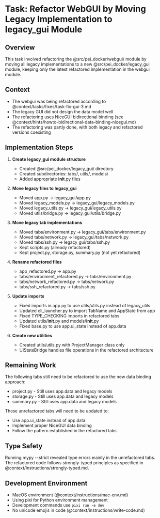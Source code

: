 # Task: Refactor WebGUI by Moving Legacy Implementation to legacy_gui Module

## Overview
This task involved refactoring the @src/pei_docker/webgui/ module by moving all legacy implementations to a new @src/pei_docker/legacy_gui module, keeping only the latest refactored implementation in the webgui module.

## Context
- The webgui was being refactored according to @context/tasks/fixes/task-fix-gui-3.md
- The legacy GUI did not design the data model well
- The refactoring uses NiceGUI bidirectional binding (see @context/hints/howto-bidirectional-data-binding-nicegui.md)
- The refactoring was partly done, with both legacy and refactored versions coexisting

## Implementation Steps

1. **Create legacy_gui module structure**
   - Created @src/pei_docker/legacy_gui/ directory
   - Created subdirectories: tabs/, utils/, models/
   - Added appropriate __init__.py files

2. **Move legacy files to legacy_gui**
   - Moved app.py → legacy_gui/app.py
   - Moved legacy_models.py → legacy_gui/legacy_models.py
   - Moved legacy_utils.py → legacy_gui/legacy_utils.py
   - Moved utils/bridge.py → legacy_gui/utils/bridge.py

3. **Move legacy tab implementations**
   - Moved tabs/environment.py → legacy_gui/tabs/environment.py
   - Moved tabs/network.py → legacy_gui/tabs/network.py
   - Moved tabs/ssh.py → legacy_gui/tabs/ssh.py
   - Kept scripts.py (already refactored)
   - Kept project.py, storage.py, summary.py (not yet refactored)

4. **Rename refactored files**
   - app_refactored.py → app.py
   - tabs/environment_refactored.py → tabs/environment.py
   - tabs/network_refactored.py → tabs/network.py
   - tabs/ssh_refactored.py → tabs/ssh.py

5. **Update imports**
   - Fixed imports in app.py to use utils/utils.py instead of legacy_utils
   - Updated cli_launcher.py to import TabName and AppState from app
   - Fixed TYPE_CHECKING imports in refactored tabs
   - Updated utils/__init__.py and models/__init__.py
   - Fixed base.py to use app.ui_state instead of app.data

6. **Create new utilities**
   - Created utils/utils.py with ProjectManager class only
   - UIStateBridge handles file operations in the refactored architecture

## Remaining Work
The following tabs still need to be refactored to use the new data binding approach:
- project.py - Still uses app.data and legacy models
- storage.py - Still uses app.data and legacy models  
- summary.py - Still uses app.data and legacy models

These unrefactored tabs will need to be updated to:
- Use app.ui_state instead of app.data
- Implement proper NiceGUI data binding
- Follow the pattern established in the refactored tabs

## Type Safety
Running mypy --strict revealed type errors mainly in the unrefactored tabs. The refactored code follows strongly-typed principles as specified in @context/instructions/strongly-typed.md.

## Development Environment
- MacOS environment (@context/instructions/mac-env.md)
- Using pixi for Python environment management
- Development commands use `pixi run -e dev`
- No unicode emojis in code (@context/instructions/write-code.md)